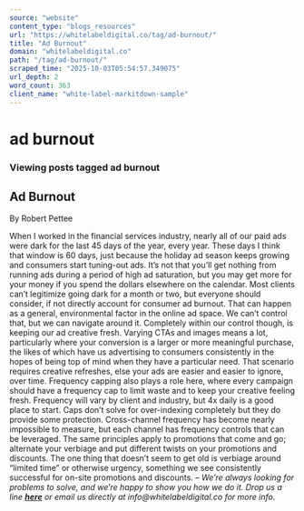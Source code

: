 ```yaml
---
source: "website"
content_type: "blogs_resources"
url: "https://whitelabeldigital.co/tag/ad-burnout/"
title: "Ad Burnout"
domain: "whitelabeldigital.co"
path: "/tag/ad-burnout/"
scraped_time: "2025-10-03T05:54:57.349075"
url_depth: 2
word_count: 363
client_name: "white-label-markitdown-sample"
---
```


# ad burnout

### Viewing posts tagged ad burnout

## Ad Burnout

By Robert Pettee

When I worked in the financial services industry, nearly all of our paid ads were dark for the last 45 days of the year, every year. These days I think that window is 60 days, just because the holiday ad season keeps growing and consumers start tuning-out ads. It’s not that you’ll get nothing from running ads during a period of high ad saturation, but you may get more for your money if you spend the dollars elsewhere on the calendar. Most clients can’t legitimize going dark for a month or two, but everyone should consider, if not directly account for consumer ad burnout. That can happen as a general, environmental factor in the online ad space. We can’t control that, but we can navigate around it. Completely within our control though, is keeping our ad creative fresh. Varying CTAs and images means a lot, particularly where your conversion is a larger or more meaningful purchase, the likes of which have us advertising to consumers consistently in the hopes of being top of mind when they have a particular need. That scenario requires creative refreshes, else your ads are easier and easier to ignore, over time. Frequency capping also plays a role here, where every campaign should have a frequency cap to limit waste and to keep your creative feeling fresh. Frequency will vary by client and industry, but 4x daily is a good place to start. Caps don’t solve for over-indexing completely but they do provide some protection. Cross-channel frequency has become nearly impossible to measure, but each channel has frequency controls that can be leveraged. The same principles apply to promotions that come and go; alternate your verbiage and put different twists on your promotions and discounts. The one thing that doesn’t seem to get old is verbiage around “limited time” or otherwise urgency, something we see consistently successful for on-site promotions and discounts. – _We’re always looking for problems to solve, and we’re happy to show you how we do it. Drop us a line [**here**](https://whitelabeldigital.co/contact/) or email us directly at _info@whitelabeldigital.co_ for more info._